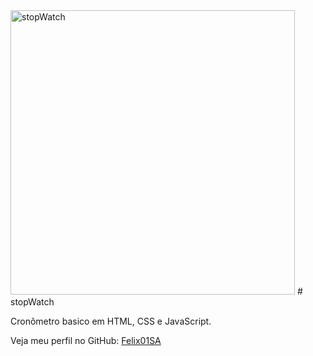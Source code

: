 <img width="455" alt="stopWatch" src="https://user-images.githubusercontent.com/90576743/160264657-81e72541-beca-4189-b0b4-e316114164fd.png">
# stopWatch

Cronômetro basico em HTML, CSS e JavaScript.

Veja meu perfil no GitHub: [Felix01SA](https://github.com/Felix01SA "Felix01SA")

